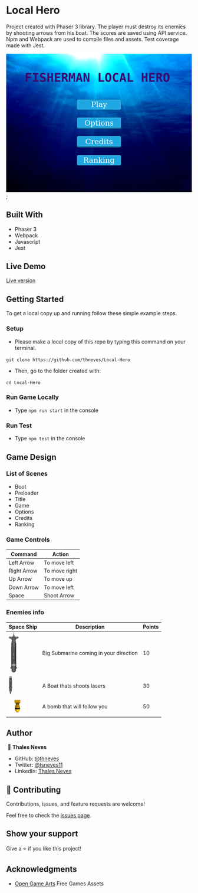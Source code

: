 # Local Hero

Project created with Phaser 3 library.
The player must destroy its enemies by shooting arrows from his boat.
The scores are saved using API service.
Npm and Webpack are used to compile files and assets.
Test coverage made with Jest.

![screenshot](./screenshot.png);

## Built With

- Phaser 3
- Webpack
- Javascript
- Jest

## Live Demo

<a href="" target="_blank">Live version</a>

## Getting Started

To get a local copy up and running follow these simple example steps.

### Setup

- Please make a local copy of this repo by typing this command on your terminal.

`git clone https://github.com/thneves/Local-Hero`

- Then, go to the folder created with:

`cd Local-Hero`

### Run Game Locally

- Type `npm run start` in the console

### Run Test

- Type `npm test` in the console

## Game Design

### List of Scenes
- Boot
- Preloader
- Title
- Game
- Options
- Credits
- Ranking

### Game Controls
|Command | Action |
|-------|-------|
|Left Arrow| To move left |
|Right Arrow| To move right |
|Up Arrow| To move up |
|Down Arrow| To move left |
|Space | Shoot Arrow |

### Enemies info

|Space Ship                                      |Description                            |Points                |
|-------------------------------------------|---------------------------------------|--------------------|
|![Submarine](./assets/chars/sprEnemy2.png)   |Big Submarine coming in your direction |10             |
|![Gun Boat](./assets/chars/sprEnemy0.png) |A Boat thats shoots lasers | 30|
|![Chaser Bomb](./assets/chars/sprEnemy1.png)  |A bomb that will follow you  | 50 |

## Author
​
👤 **Thales Neves**
​
- GitHub: [@thneves](https://github.com/thneves)
- Twitter: [@tsneves11](https://twitter.com/tsneves11)
- LinkedIn: [Thales Neves](https://www.linkedin.com/in/thales-neves10/)

## 🤝 Contributing

Contributions, issues, and feature requests are welcome!

Feel free to check the [issues page]((https://github.com/thneves/Local-Hero/issues)).

## Show your support

Give a ⭐️ if you like this project!

## Acknowledgments

- [Open Game Arts](https://opengameart.org/) Free Games Assets